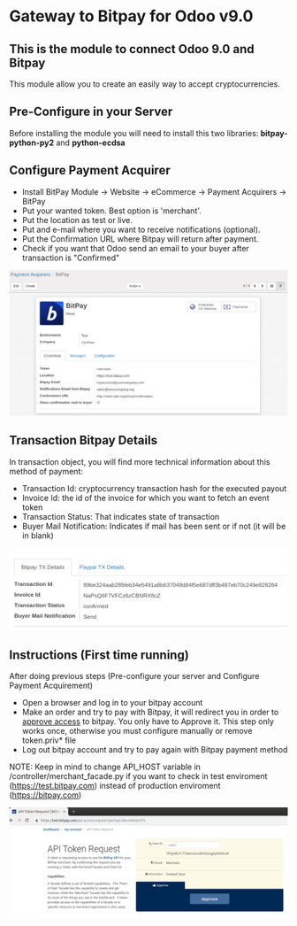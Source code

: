 # Gateway to Bitpay for Odoo v9.0

## This is the module to connect Odoo 9.0 and Bitpay
This module allow you to create an easily way to accept cryptocurrencies.

## Pre-Configure in your Server
Before installing the module you will need to install this two libraries: <b>bitpay-python-py2</b> and <b>python-ecdsa</b>
    
## Configure Payment Acquirer
* Install BitPay Module -> Website -> eCommerce -> Payment Acquirers -> BitPay
* Put your wanted token. Best option is 'merchant'.
* Put the location as test or live.
* Put and e-mail where you want to receive notifications (optional).
* Put the Confirmation URL where Bitpay will return after payment.
* Check if you want that Odoo send an email to your buyer after transaction is "Confirmed"

![Payment Acquirer](/static/description/PaymentAcquirer.png)

## Transaction Bitpay Details
In transaction object, you will find more technical information about this method of payment:
* Transaction Id: cryptocurrency transaction hash for the executed payout
* Invoice Id: the id of the invoice for which you want to fetch an event token
* Transaction Status: That indicates state of transaction
* Buyer Mail Notification: Indicates if mail has been sent or if not (it will be in blank)

![Transaction Bitpay Details](/static/description/BitpayTxDetails.png)

## Instructions (First time running)
After doing previous steps (Pre-configure your server and Configure Payment Acquirement)
* Open a browser and log in to your bitpay account
* Make an order and try to pay with Bitpay, it will redirect you in order to <a href="https://bitpay.com/api/#rest-api-getting-access" > approve access</a> to bitpay. You only have to Approve it. This step only works once, otherwise you must configure manually or remove token.priv* file
* Log out bitpay account and try to pay again with Bitpay payment method

NOTE: Keep in mind to change API_HOST variable in /controller/merchant_facade.py if you want to check in test enviroment (https://test.bitpay.com) instead of production enviroment (https://bitpay.com)

![Pairing Code](/static/description/bitpay_pairingCode.png)
